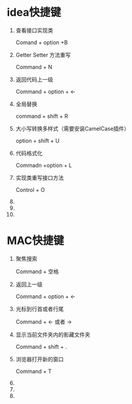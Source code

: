 # idea快捷键

1. 查看接口实现类

   Comand + option +B

2. Getter  Setter 方法重写

   Command + N

3. 返回代码上一级

   Command + option + ←

4. 全局替换

   command + shift + R

5. 大小写转换多样式（需要安装CamelCase插件）

   option + shift + U

6. 代码格式化

   Commadn +option + L

7. 实现类重写接口方法

   Control + O

8. 

9. 

10. 

# MAC快捷键

1. 聚焦搜索

   Command + 空格

2. 返回上一级

   Command + option + ←

3. 光标到行首或者行尾

   Command + ←  或者 →

4. 显示当前文件夹内的影藏文件夹

   Command + shift + .

5. 浏览器打开新的窗口

   Command + T

6. 

7. 

8. 

   

   

   




